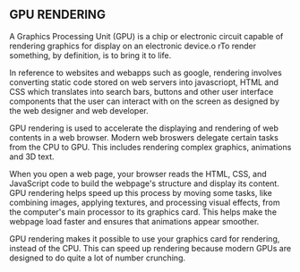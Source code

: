 ## GPU RENDERING

A Graphics Processing Unit (GPU) is a chip or electronic circuit capable of rendering graphics for display on an electronic device.o rTo render something, by definition, is to bring it to life. 


In reference to websites and webapps such as google, rendering involves converting static code stored on web servers into javascriopt, HTML and CSS which translates into search bars, buttons and other user interface components that the user can interact with on the screen as designed by the web designer and web developer.

GPU  rendering is used to accelerate the displaying and rendering of web contents in a web browser. Modern web broswers delegate certain tasks from the CPU to GPU. This includes rendering complex graphics, animations and 3D text.

When you open a web page, your browser reads the HTML, CSS, and JavaScript code to build the webpage's structure and display its content. GPU rendering helps speed up this process by moving some tasks, like combining images, applying textures, and processing visual effects, from the computer's main processor to its graphics card. This helps make the webpage load faster and ensures that animations appear smoother. 

GPU rendering makes it possible to use your graphics card for rendering, instead of the CPU. This can speed up rendering because modern GPUs are designed to do quite a lot of number crunching. 

